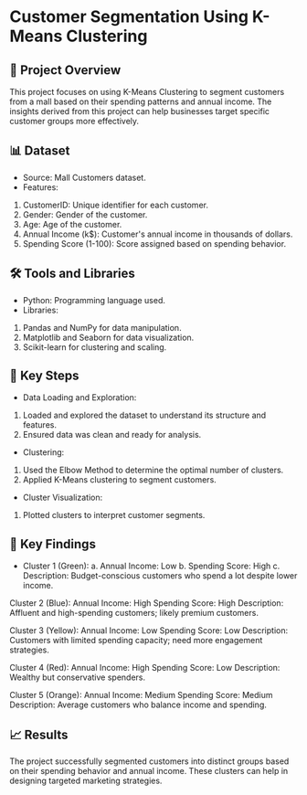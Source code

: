 # Customer Segmentation Using K-Means Clustering
## 📜 Project Overview
This project focuses on using K-Means Clustering to segment customers from a mall based on their spending patterns and annual income. The insights derived from this project can help businesses target specific customer groups more effectively.

## 📊 Dataset
- Source: Mall Customers dataset.
- Features:
 1. CustomerID: Unique identifier for each customer.
 2. Gender: Gender of the customer.
 3. Age: Age of the customer.
 4. Annual Income (k$): Customer's annual income in thousands of dollars.
 5. Spending Score (1-100): Score assigned based on spending behavior.

## 🛠 Tools and Libraries
- Python: Programming language used.
- Libraries:
 1. Pandas and NumPy for data manipulation.
 2. Matplotlib and Seaborn for data visualization.
 3. Scikit-learn for clustering and scaling.

## 🚀 Key Steps
- Data Loading and Exploration:
 1. Loaded and explored the dataset to understand its structure and features.
 2. Ensured data was clean and ready for analysis.

- Clustering:
 1. Used the Elbow Method to determine the optimal number of clusters.
 2. Applied K-Means clustering to segment customers.

- Cluster Visualization:
 1. Plotted clusters to interpret customer segments.

## 📝 Key Findings
- Cluster 1 (Green):
 a. Annual Income: Low
 b. Spending Score: High
 c. Description: Budget-conscious customers who spend a lot despite lower income.

Cluster 2 (Blue):
Annual Income: High
Spending Score: High
Description: Affluent and high-spending customers; likely premium customers.

Cluster 3 (Yellow):
Annual Income: Low
Spending Score: Low
Description: Customers with limited spending capacity; need more engagement strategies.

Cluster 4 (Red):
Annual Income: High
Spending Score: Low
Description: Wealthy but conservative spenders.

Cluster 5 (Orange):
Annual Income: Medium
Spending Score: Medium
Description: Average customers who balance income and spending.

## 📈 Results
The project successfully segmented customers into distinct groups based on their spending behavior and annual income. These clusters can help in designing targeted marketing strategies.
